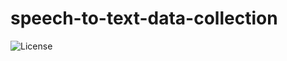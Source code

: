 # speech-to-text-data-collection

   <img alt="License" src="https://github.com/questo-ai/kafka/workflows/CI/badge.svg">
    

